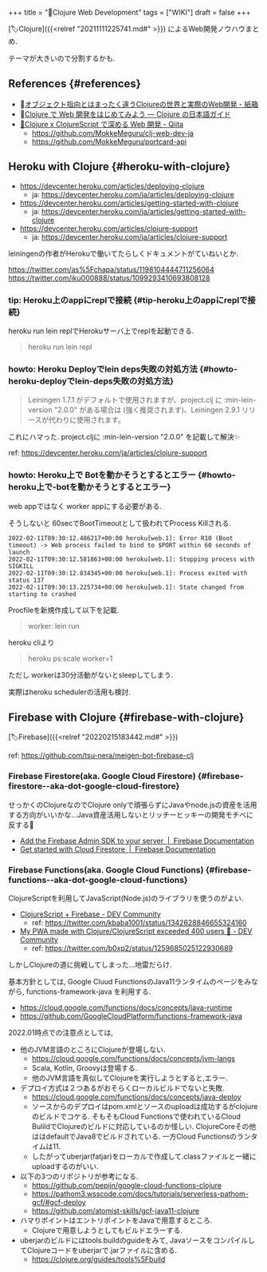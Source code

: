 +++
title = "📝Clojure Web Development"
tags = ["WIKI"]
draft = false
+++

[🏷Clojure]({{<relref "20211111225741.md#" >}}) によるWeb開発ノウハウまとめ.

テーマが大きいので分割するかも.


## References {#references}

-   🔗[オブジェクト指向とはまったく違うClojureの世界と実際のWeb開発 - 紙箱](https://boxofpapers.hatenablog.com/entry/2018/06/24/160802)
-   🔗[Clojure で Web 開発をはじめてみよう — Clojure の日本語ガイド](http://ayato-p.github.io/clojure-beginner/intro%5Fweb%5Fdevelopment/index.html)
-   [🔗Clojure x ClojureScript で深める Web 開発 - Qiita](https://qiita.com/MeguruMokke/items/c6e059f109122be5f991)
    -   <https://github.com/MokkeMeguru/clj-web-dev-ja>
    -   <https://github.com/MokkeMeguru/portcard-api>


## Heroku with Clojure {#heroku-with-clojure}

-   <https://devcenter.heroku.com/articles/deploying-clojure>
    -   ja: <https://devcenter.heroku.com/ja/articles/deploying-clojure>
-   <https://devcenter.heroku.com/articles/getting-started-with-clojure>
    -   ja: <https://devcenter.heroku.com/ja/articles/getting-started-with-clojure>
-   <https://devcenter.heroku.com/articles/clojure-support>
    -   ja: <https://devcenter.heroku.com/ja/articles/clojure-support>

leiningenの作者がHerokuで働いてたらしくドキュメントがていねいとか.

<https://twitter.com/as%5Fchapa/status/1198104444711256064>
<https://twitter.com/iku000888/status/1099293410693808128>


### tip: Heroku上のappにreplで接続 {#tip-heroku上のappにreplで接続}

heroku run lein replでHerokuサーバ上でreplを起動できる.

> heroku run lein repl


### howto: Heroku Deployでlein deps失敗の対処方法 {#howto-heroku-deployでlein-deps失敗の対処方法}

> Leiningen 1.7.1 がデフォルトで使用されますが、project.clj に :min-lein-version
"2.0.0"​ がある場合は (強く推奨されます)、Leiningen 2.9.1 リリースが代わりに使用されます。

これにハマった. project.cljに :min-lein-version "2.0.0" を記載して解決✨

ref: <https://devcenter.heroku.com/ja/articles/clojure-support>


### howto: Heroku上で Botを動かそうとするとエラー {#howto-heroku上で-botを動かそうとするとエラー}

web appではなく worker appにする必要がある.

そうしないと 60secでBootTimeoutとして扱われてProcess Killされる.

```text
2022-02-11T09:30:12.486217+00:00 heroku[web.1]: Error R10 (Boot timeout) -> Web process failed to bind to $PORT within 60 seconds of launch
2022-02-11T09:30:12.581863+00:00 heroku[web.1]: Stopping process with SIGKILL
2022-02-11T09:30:12.834345+00:00 heroku[web.1]: Process exited with status 137
2022-02-11T09:30:13.225734+00:00 heroku[web.1]: State changed from starting to crashed
```

Procfileを新規作成して以下を記載.

> worker: lein run

heroku cliより

> heroku ps:scale worker=1

ただし workerは30分活動がないとsleepしてしまう.

実際はheroku schedulerの活用も検討.


## Firebase with Clojure {#firebase-with-clojure}

[🏷Firebase]({{<relref "20220215183442.md#" >}})

ref: <https://github.com/tsu-nera/meigen-bot-firebase-clj>


### Firebase Firestore(aka. Google Cloud Firestore) {#firebase-firestore--aka-dot-google-cloud-firestore}

せっかくのClojureなのでClojure onlyで頑張らずにJavaやnode.jsの資産を活用する方向がいいかな...Java資産活用しないとリッチーヒッキーの開発モチベに反する🤔

-   [Add the Firebase Admin SDK to your server  |  Firebase Documentation](https://firebase.google.com/docs/admin/setup/)
-   [Get started with Cloud Firestore  |  Firebase Documentation](https://firebase.google.com/docs/firestore/quickstart)


### Firebase Functions(aka. Google Cloud Functions) {#firebase-functions--aka-dot-google-cloud-functions}

ClojureScriptを利用してJavaScript(Node.js)のライブラリを使うのがよい.

-   [ClojureScript + Firebase - DEV Community](https://dev.to/kbaba1001/clojurescript-firebase-3a26)
    -   ref: <https://twitter.com/kbaba1001/status/1342628846655324160>
-   [My PWA made with Clojure/ClojureScript exceeded 400 users 🎉 - DEV Community](https://dev.to/boxp/my-pwa-made-with-clojure-clojurescript-exceeded-400-users-5co7)
    -   ref: <https://twitter.com/b0xp2/status/1259685025122930689>

しかしClojureの道に挑戦してしまった...地雷だらけ.

基本方針としては, Google Cluud FunctionsのJava11ランタイムのページをみながら,
functions-framework-java を利用する.

-   <https://cloud.google.com/functions/docs/concepts/java-runtime>
-   <https://github.com/GoogleCloudPlatform/functions-framework-java>

2022.01時点での注意点としては,

-   他のJVM言語のところにClojureが登場しない.
    -   <https://cloud.google.com/functions/docs/concepts/jvm-langs>
    -   Scala, Kotlin, Groovyは登場する.
    -   他のJVM言語を真似してClojureを実行しようとすると,エラー.
-   デプロイ方式は２つあるがおそらくローカルビルドでないと失敗.
    -   <https://cloud.google.com/functions/docs/concepts/java-deploy>
    -   ソースからのデプロイはpom.xmlとソースのuploadは成功するがclojureのビルドでコケる. そもそもCloud Functionsで使われているCloud BulildでClojureのビルドに対応しているのか怪しい. ClojureCoreその他ははdefaultでJava8でビルドされている.
        一方Cloud Functionsのランタイムは11.
    -   したがってuberjar(fatjar)をローカルで作成して.classファイルと一緒にuploadするのがいい.
-   以下の3つのリポジトリが参考になる.
    -   <https://github.com/pepijn/google-cloud-functions-clojure>
    -   <https://pathom3.wsscode.com/docs/tutorials/serverless-pathom-gcf/#gcf-deploy>
    -   <https://github.com/atomist-skills/gcf-java11-clojure>
-   ハマりポイントはエントリポイントをJavaで用意するところ.
    -   Clojureで用意しようとしてもビルドエラーする.
-   uberjarのビルドにはtools.buildのguideをみて,
    JavaソースをコンパイルしてClojureコードをuberjarで.jarファイルに含める.
    -   <https://clojure.org/guides/tools%5Fbuild>
